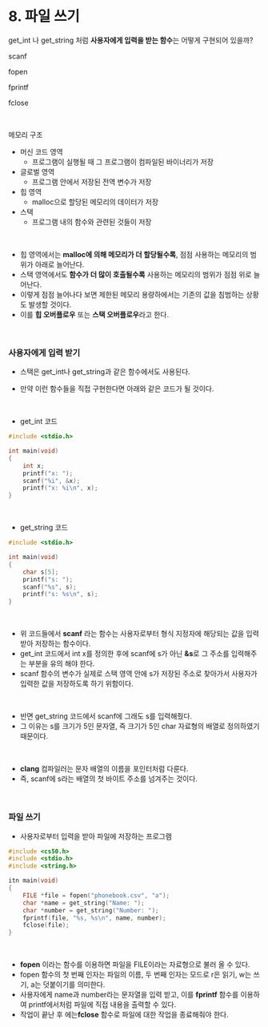 # 8. 파일 쓰기

get_int 나 get_string 처럼 **사용자에게 입력을 받는 함수**는 어떻게 구현되어 있을까?



scanf

fopen

fprintf

fclose



<br/>

메모리 구조

 - 머신 코드 영역
   	- 프로그램이 실행될 때 그 프로그램이 컴파일된 바이너리가 저장
 - 글로벌 영역
   	- 프로그램 안에서 저장된 전역 변수가 저장
 - 힙 영역
   	- malloc으로 할당된 메모리의 데이터가 저장
 - 스택
   	- 프로그램 내의 함수와 관련된 것들이 저장



<br/>

- 힙 영역에서는 **malloc에 의해 메모리가 더 할당될수록**, 점점 사용하는 메모리의 범위가 아래로 늘어난다.
- 스택 영역에서도 **함수가 더 많이 호출될수록** 사용하는 메모리의 범위가 점점 위로 늘어난다.
- 이렇게 점점 늘어나다 보면 제한된 메모리 용량하에서는 기존의 값을 침범하는 상황도 발생할 것이다.
- 이를 **힙 오버플로우** 또는 **스택 오버플로우**라고 한다.



<br/>

### 사용자에게 입력 받기

- 스택은 get_int나 get_string과 같은 함수에서도 사용된다.

- 만약 이런 함수들을 직접 구현한다면 아래와 같은 코드가 될 것이다.



<br/>

- get_int 코드

```c
#include <stdio.h>

int main(void)
{
    int x;
    printf("x: ");
    scanf("%i", &x);
    printf("x: %i\n", x);
}
```





<br/>

- get_string 코드

```c
#include <stdio.h>

int main(void)
{
    char s[5];
    printf("s: ");
    scanf("%s", s);
    printf("s: %s\n", s);
}
```



<br/>

- 위 코드들에서 **scanf** 라는 함수는 사용자로부터 형식 지정자에 해당되는 값을 입력받아 저장하는 함수이다.
- get_int 코드에서 int x를 정의한 후에 scanf에 s가 아닌 **&s**로 그 주소를 입력해주는 부분을 유의 해야 한다.
- scanf 함수의 변수가 실제로 스택 영역 안에 s가 저장된 주소로 찾아가서 사용자가 입력한 값을 저장하도록 하기 위함이다.

<br/>

- 반면 get_string 코드에서 scanf에 그래도 s를 입력해줬다.
- 그 이유는 s를 크기가 5인 문자열, 즉 크기가 5인 char 자료형의 배열로 정의하였기 때문이다.



<br/>

- **clang** 컴파일러는 문자 배열의 이름을 포인터처럼 다룬다. 
- 즉,  scanf에 s라는 배열의 첫 바이트 주소를 넘겨주는 것이다.



<br/>

### 파일 쓰기

- 사용자로부터 입력을 받아 파일에 저장하는 프로그램

```c
#include <cs50.h>
#include <stdio.h>
#include <string.h>

itn main(void)
{
    FILE *file = fopen("phonebook.csv", "a");
    char *name = get_string("Name: ");
    char *number = get_string("Number: ");
    fprintf(file, "%s, %s\n", name, number);
    fclose(file);
}
```



<br/>

- **fopen** 이라는 함수를 이용하면 파일을 FILE이라는 자료형으로 불러 올 수 있다.
- fopen 함수의 첫 번째 인자는 파일의 이름, 두 번째 인자는 모드로 r은 읽기, w는 쓰기, a는 덧붙이기를 의미한다.
- 사용자에게 name과 number라는 문자열을 입력 받고, 이를 **fprintf** 함수를 이용하여 printf에서처럼 파일에 직접 내용을 출력할 수 있다.
- 작업이 끝난 후 에는**fclose** 함수로 파일에 대한 작업을 종료해줘야 한다.





<br/><br/>